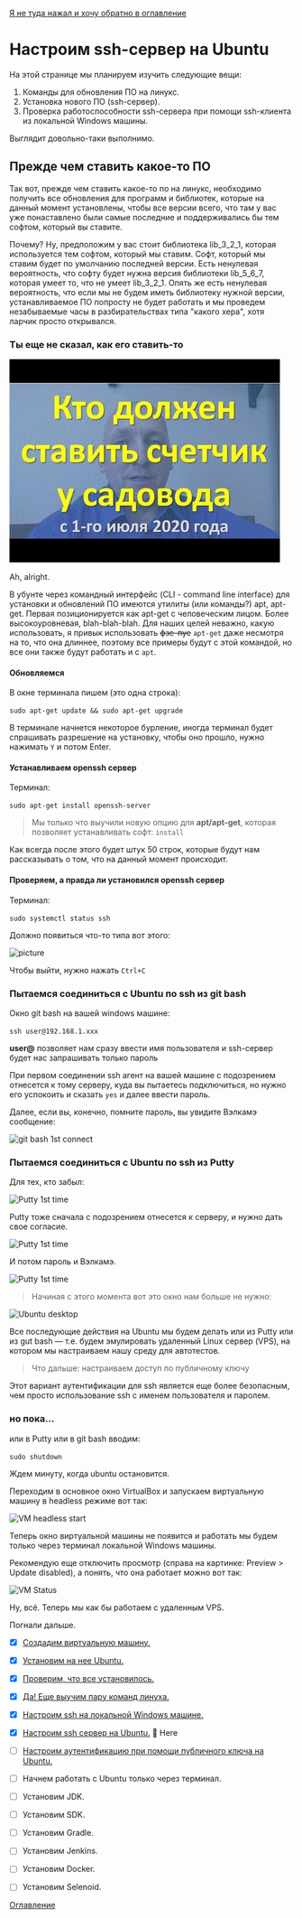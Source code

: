 [Я не туда нажал и хочу обратно в оглавление](./000%20toc.md)
# Настроим ssh-сервер на Ubuntu
На этой странице мы планируем изучить следующие вещи:
1. Команды для обновления ПО на линукс.
2. Установка нового ПО (ssh-сервер).
3. Проверка работоспособности ssh-сервера при помощи ssh-клиента из локальной Windows машины.

Выглядит довольно-таки выполнимо.
## Прежде чем ставить какое-то ПО
Так вот, прежде чем ставить какое-то по на линукс, необходимо получить все обновления для программ и библиотек, которые на данный момент установлены, чтобы все версии всего, что там у вас уже понаставлено были самые последние и поддерживались бы тем софтом, который вы ставите.

Почему? Ну, предположим у вас стоит библиотека lib_3_2_1, которая используется тем софтом, который мы ставим. Софт, который мы ставим будет по умолчанию последней версии. Есть ненулевая вероятность, что софту будет нужна версия библиотеки lib_5_6_7, которая умеет то, что не умеет lib_3_2_1. Опять же есть ненулевая вероятность, что если мы не будем иметь библиотеку нужной версии, устанавливаемое ПО попросту не будет работать и мы проведем незабываемые часы в разбирательствах типа "какого хера", хотя ларчик просто открывался.

### Ты еще не сказал, как его ставить-то
![picture](./img/008_stupidJoke.jpg)

Ah, alright.

В убунте через командный интерфейс (CLI - command line interface) для установки и обновлений ПО имеются утилиты (или команды?) apt, apt-get. Первая позиционируется как apt-get с человеческим лицом. Более высокоуровневая, blah-blah-blah. Для наших целей неважно, какую использовать, я привык использовать ~~фзе-пуе~~ ```apt-get``` даже несмотря на то, что она длиннее, поэтому все примеры будут с этой командой, но все они также будут работать и с ```apt```. 

#### Обновляемся
В окне терминала пишем (это одна строка):

```sudo apt-get update && sudo apt-get upgrade```

В терминале начнется некоторое бурление, иногда терминал будет спрашивать разрешение на установку, чтобы оно прошло, нужно нажимать ```Y``` и потом Enter.

#### Устанавливаем openssh сервер

Терминал:

```sudo apt-get install openssh-server```

>Мы только что выучили новую опцию для **apt/apt-get**, которая позволяет устанавливать софт: ```install```

Как всегда после этого будет штук 50 строк, которые будут нам рассказывать о том, что на данный момент происходит.

#### Проверяем, а правда ли установился openssh сервер

Терминал:

```sudo systemctl status ssh```

Должно появиться что-то типа вот этого:

![picture](./img/008%20SshCheckRunningResult.png)

Чтобы выйти, нужно нажать ```Ctrl+C```

### Пытаемся соединиться с Ubuntu по ssh из git bash
Окно git bash на вашей windows машине:

```ssh user@192.168.1.xxx```

**user@** позволяет нам сразу ввести имя пользователя и ssh-сервер будет нас запрашивать только пароль

При первом соединении ssh агент на вашей машине с подозрением отнесется к тому серверу, куда вы пытаетесь подключиться, но нужно его успокоить и сказать ```yes``` и далее ввести пароль.

Далее, если вы, конечно, помните пароль, вы увидите Вэлкамэ сообщение:

![git bash 1st connect](./img/008%20SshGitBash1stConnect.png)

### Пытаемся соединиться с Ubuntu по ssh из Putty

Для тех, кто забыл:

![Putty 1st time](./img/008%20SshConnect1stTimePutty.png)

Putty тоже сначала с подозрением отнесется к серверу, и нужно дать свое согласие.

![Putty 1st time](./img/008%20SshPuttyYes.png)

И потом пароль и Вэлкамэ.

![Putty 1st time](./img/008%20SshPuttyLogin.png)

> Начиная с этого момента вот это окно нам больше не нужно:

![Ubuntu desktop](./img/008%20SshUbuntuUselessDesktop.png)

Все последующие действия на Ubuntu мы будем делать или из Putty или из gut bash — т.е. будем эмулировать удаленный Linux сервер (VPS), на котором мы настраиваем нашу среду для автотестов.

>Что дальше: настраиваем доступ по публичному ключу

Этот вариант аутентификации для ssh является еще более безопасным, чем просто использование ssh с именем пользователя и паролем.

### но пока...

или в Putty или в git bash вводим:

```sudo shutdown ```

Ждем минуту, когда ubuntu остановится.

Переходим в основное окно VirtualBox и запускаем виртуальную машину в headless режиме вот так:

![VM headless start](./img/008%20SshVboxHeadlessStart.png)

Теперь окно виртуальной машины не появится и работать мы будем только через терминал локальной Windows машины.

Рекомендую еще отключить просмотр (справа на картинке: Preview > Update disabled), а понять, что она работает можно вот так:

![VM Status](./img/008%20SshVMStatus.png)

Ну, всё. Теперь мы как бы работаем с удаленным VPS.

Погнали дальше.

- [x] [Создадим виртуальную машину.](005%20vm%20and%20ubuntu.md)
- [x] [Установим на нее Ubuntu.](005%20vm%20and%20ubuntu.md)
- [x] [Проверим, что все установилось.](006%20checkWeAreOkay.md) 
- [x] [Да! Еще выучим пару команд линуха.](006%20checkWeAreOkay.md)
- [x] [Настроим ssh на локальной Windows машине.](007%20sshLocalWindows.md)
- [x] [Настроим ssh сервер на Ubuntu.](008%20sshOnVm.md) :eggplant: Here
- [ ] [Настроим аутентификацию при помощи публичного ключа на Ubuntu.](009%20ssh-passwordless.md)
- [ ] Начнем работать с Ubuntu только через терминал.
- [ ] Установим JDK.
- [ ] Установим SDK.
- [ ] Установим Gradle.
- [ ] Установим Jenkins.
- [ ] Установим Docker.
- [ ] Установим Selenoid.


[Оглавление](./000%20toc.md)